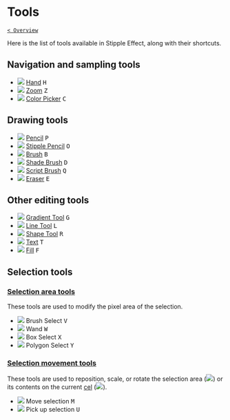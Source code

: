 # Tools

[`< Overview`](README.md)

Here is the list of tools available in Stipple Effect, along with their shortcuts.

## Navigation and sampling tools

* ![](https://raw.githubusercontent.com/jbunke/stipple-effect/master/res/icons/hand.png) [Hand](./hand.md) <kbd>H</kbd>
* ![](https://raw.githubusercontent.com/jbunke/stipple-effect/master/res/icons/zoom.png) [Zoom](./zoom.md) <kbd>Z</kbd>
* ![](https://raw.githubusercontent.com/jbunke/stipple-effect/master/res/icons/color_picker.png) [Color Picker](./color-picker.md) <kbd>C</kbd>

## Drawing tools

* ![](https://raw.githubusercontent.com/jbunke/stipple-effect/master/res/icons/pencil.png) [Pencil](./pencil.md) <kbd>P</kbd>
* ![](https://raw.githubusercontent.com/jbunke/stipple-effect/master/res/icons/stipple_pencil.png) [Stipple Pencil](./stipple-pencil.md) <kbd>O</kbd>
* ![](https://raw.githubusercontent.com/jbunke/stipple-effect/master/res/icons/brush.png) [Brush](./brush.md) <kbd>B</kbd>
* ![](https://raw.githubusercontent.com/jbunke/stipple-effect/master/res/icons/shade_brush.png) [Shade Brush](./shade-brush.md) <kbd>D</kbd>
* ![](https://raw.githubusercontent.com/jbunke/stipple-effect/master/res/icons/script_brush.png) [Script Brush](./script-brush.md) <kbd>Q</kbd>
* ![](https://raw.githubusercontent.com/jbunke/stipple-effect/master/res/icons/eraser.png) [Eraser](./eraser.md) <kbd>E</kbd>

## Other editing tools

* ![](https://raw.githubusercontent.com/jbunke/stipple-effect/master/res/icons/gradient_tool.png) [Gradient Tool](./gradient-tool.md) <kbd>G</kbd>
* ![](https://raw.githubusercontent.com/jbunke/stipple-effect/master/res/icons/line_tool.png) [Line Tool](./line-tool.md) <kbd>L</kbd>
* ![](https://raw.githubusercontent.com/jbunke/stipple-effect/master/res/icons/shape_tool.png) [Shape Tool](./shape-tool.md) <kbd>R</kbd>
* ![](https://raw.githubusercontent.com/jbunke/stipple-effect/master/res/icons/text_tool.png) [Text](./text-tool.md) <kbd>T</kbd>
* ![](https://raw.githubusercontent.com/jbunke/stipple-effect/master/res/icons/fill.png) [Fill](./fill-tool.md) <kbd>F</kbd>

## Selection tools

### [Selection area tools](./sel-area-tools.md)

These tools are used to modify the pixel area of the selection.

* ![](https://raw.githubusercontent.com/jbunke/stipple-effect/master/res/icons/brush_select.png) Brush Select <kbd>V</kbd>
* ![](https://raw.githubusercontent.com/jbunke/stipple-effect/master/res/icons/wand.png) Wand <kbd>W</kbd>
* ![](https://raw.githubusercontent.com/jbunke/stipple-effect/master/res/icons/box_select.png) Box Select <kbd>X</kbd>
* ![](https://raw.githubusercontent.com/jbunke/stipple-effect/master/res/icons/polygon_select.png) Polygon Select <kbd>Y</kbd>

### [Selection movement tools](./sel-move-tools.md)

These tools are used to reposition, scale, or rotate the selection area (![](https://raw.githubusercontent.com/jbunke/stipple-effect/master/res/icons/move_selection.png)) or its contents on the current [cel](scope.md/#cel) (![](https://raw.githubusercontent.com/jbunke/stipple-effect/master/res/icons/pick_up_selection.png)).

* ![](https://raw.githubusercontent.com/jbunke/stipple-effect/master/res/icons/move_selection.png) Move selection <kbd>M</kbd>
* ![](https://raw.githubusercontent.com/jbunke/stipple-effect/master/res/icons/pick_up_selection.png) Pick up selection <kbd>U</kbd>
